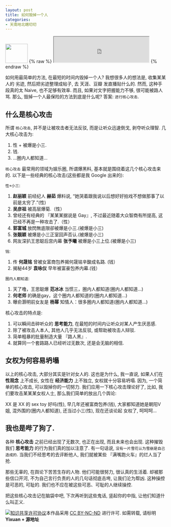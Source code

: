 ```yaml
---
layout: post
title: 如何毁掉一个人
categories:
- 天南地北瞎叨叨
---
```


<img width="70" height="60" class="img-responsive" src="http://openmindclub.qiniudn.com/Yixuan/image/zly1.png">
{% raw %}
<iframe frameborder="20" border="20" marginwidth="10" marginheight="0" width="298" height="80" src="http://openmindclub.qiniudn.com/Yixuan/music/qiuyanlianghangjiangshangyu.mp3"></iframe>
{% endraw %}


如何用最简单的方法, 在最短的时间内毁掉一个人? 我想很多人的想法是, 收集某某人的 劣迹, 然后把劣迹整理成帖子, 去 天涯、豆瓣 发直播贴什么的. 然而, 这种手段真的太 Naive, 也不足够有效率. 而且, 如果对文字把握能力不够, 很可能被路人骂. 那么, 毁掉一个人最保险的方法到底是什么呢? 答案: `进行核心攻击`.

## 什么是核心攻击
所谓 `核心攻击`, 并不是让被攻击者无法反驳, 而是让听众迅速倒戈, 剥夺听众理智. 几大核心攻击为:

1. 性 + 被爆是小三.  
2. 钱.  
3. ...圈内人都知道...  


`核心攻击` 最常用的领域为娱乐圈, 所谓爆黑料, 基本就是围绕着这几个核心攻击来的. 以下是一些经典的核心攻击(这些都是我 Google 出来的):

`性+小三`:  

1. **赵丽颖** 前经纪人 **赫茹** 爆料说, “她哭着跟我说以后想好好拍戏不想做那事了以前是太穷了.”(性)
2. **吴彦祖** 被高层爆菊.（性）
3. 曾经还有经典的 『某某某据说是 Gay』, 不过最近随着大众智商有所提高, 这已经不再是一种攻击了.（性）
4. **郭富城** 放閃無底限卻被爆是小三.(被爆是小三)
5. **张靓颖** 被爆是小三正室回声否认.(被爆是小三)
6. 网友深扒王思聪后宫内幕 **张予曦** 被爆是小三上位.(被爆是小三)

`钱`:

1. 传 **何晟铭** 曾被女富商包养揭何晟铭辛酸成名路. (钱）
2. 揭秘44岁 **袁咏仪** 早年被富豪包养内幕.(钱）

`圈内人都知道`:

1. 天了噜，王思聪爆 **范冰冰** 当惯三，圈内人都知道(圈内人都知道...)
2. **何老师** 的确是gay，这个圈内人都知道的(圈内人都知道...)
3. 曝俞灏明前女友是 **杨幂** 知情人：很多圈内人都知道(圈内人都知道...)

核心攻击的特点是:  

1. 可以瞬间击碎听众的 **思考能力**, 在最短的时间内让听众对某人产生厌恶感.  
2. 除了被攻击人本人, 其他人几乎无法反驳, 或帮助被攻击人辩驳.  
3. 简单粗暴的批量制造大量 『路人黑』.  
4. 就算同一个套路路人已经听过无数次, 还是会无脑的相信.  


## 女权为何容易坍塌

以上的核心攻击, 大部分其实是针对女人的. 这也是为什么, 我一直说, 如果人们在 **性观念** 上不成长, 女性在 **经济能力** 上不独立, 女权就十分容易坍塌. 因为, 一个简单的核心攻击, 可以毁掉你的一切努力. 我们应用一下核心攻击理论好了, 比如, 我们要攻击某某某女权人士, 那么我们简单的放出几个舆论:

XX 是 XX 的 sex toy 好吗(性), 早几年还被富商包养(钱), 大家都知道她是朝阳V姐, 混外围的(圈内人都知道), 还当过小三(性), 现在还谈论起 女权了, 呵呵呵...

## 我也是哔了狗了.

各种 **核心攻击** 之前已经出现了无数次, 也正在出现, 而且未来也会出现. 这种摧毁我们 **思考能力** 的行为我们真的加以注意了. 有一句话说, `没有一片雪花认为雪崩是自己造成的`. 当我们不经思考的去评断他人, 我们就被某些 『满嘴跑火车』的烂人当了抢.

那些无辜的, 在舆论下苦苦生存的人物. 他们可能很努力, 很认真的生活着. 却被那些信口开河, 不为自己言行负责的人的几句话彻底击垮, 让我们沦为帮凶. 这种操控是可恶的, 可耻的. 我们也不应在被这些可恶、可耻的人继续操控.

把这些核心攻击记在脑袋中吧, 下次再听到这些鬼话, 竖起你的中指, 让他们知道什么叫正义.

<a rel="license" href="http://creativecommons.org/licenses/by-nc-nd/4.0/"><img alt="知识共享许可协议" style="border-width:0" src="https://i.creativecommons.org/l/by-nc-nd/4.0/80x15.png" /></a>本作品采用 <a rel="license" href="http://creativecommons.org/licenses/by-nc-nd/4.0/">CC BY-NC-ND</a> 进行许可. 如需转载, 请标明 **Yixuan + 源地址**
